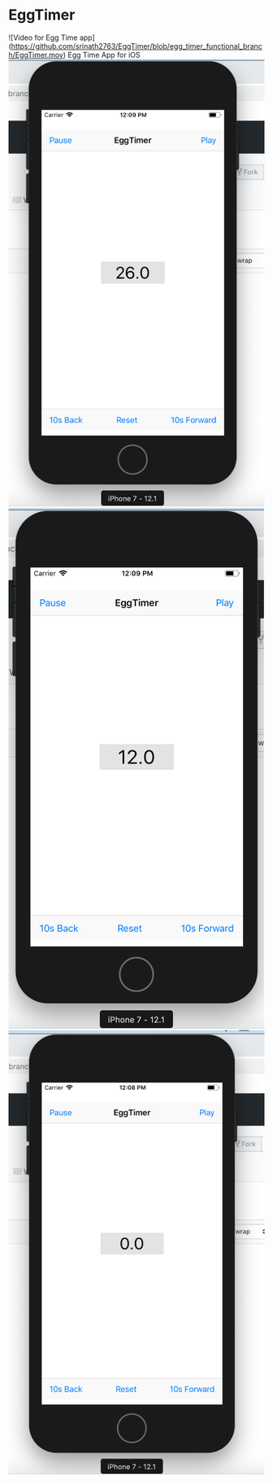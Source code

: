 # EggTimer
![Video for Egg Time app] (https://github.com/srinath2763/EggTimer/blob/egg_timer_functional_branch/EggTimer.mov)
Egg Time App for iOS
![iphone 7](https://github.com/srinath2763/EggTimer/blob/egg_timer_functional_branch/10SForward.png)
![iphone 7](https://github.com/srinath2763/EggTimer/blob/egg_timer_functional_branch/RegularTime.png)
![iphone 7](https://github.com/srinath2763/EggTimer/blob/egg_timer_functional_branch/resetButtonTapped.png)
